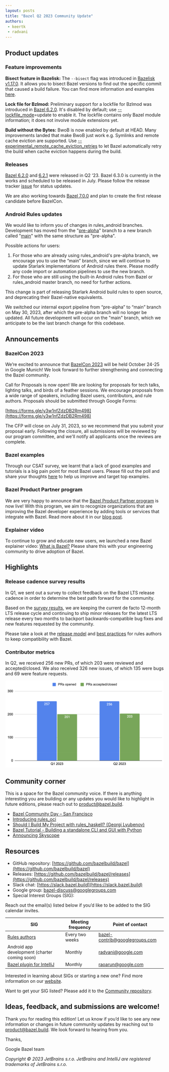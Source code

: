 ```yaml
---
layout: posts
title: "Bazel Q2 2023 Community Update"
authors:
 - keertk
 - radvani
---
```


## Product updates

### Feature improvements

**Bisect feature in Bazelisk:** The `--bisect` flag was introduced in [Bazelisk v1.17.0](https://github.com/bazelbuild/bazelisk/releases/tag/v1.17.0). It allows you to bisect Bazel versions to find out the specific commit that caused a build failure. You can find more information and examples [here](https://github.com/bazelbuild/bazelisk#--bisect).

**Lock file for Bzlmod:** Preliminary support for a lockfile for Bzlmod was introduced in [Bazel 6.2.0](https://github.com/bazelbuild/bazel/releases/tag/6.2.0). It's disabled by default; use [--lockfile_mode](https://bazel.build/reference/command-line-reference#flag--lockfile_mode)=update to enable it. The lockfile contains only Bazel module information; it does not involve module extensions yet.

**Build without the Bytes:** BwoB is now enabled by default at HEAD. Many improvements landed that make BwoB just work e.g. Symlinks and remote cache eviction are supported. Use [--experimental_remote_cache_eviction_retries](https://bazel.build/reference/command-line-reference#flag--experimental_remote_cache_eviction_retries) to let Bazel automatically retry the build when cache eviction happens during the build.

### Releases

[Bazel 6.2.0](https://github.com/bazelbuild/bazel/releases/tag/6.2.0) and [6.2.1](https://github.com/bazelbuild/bazel/releases/tag/6.2.1) were released in Q2 ‘23. Bazel 6.3.0 is currently in the works and scheduled to be released in July. Please follow the release tracker [issue](https://github.com/bazelbuild/bazel/issues/18368) for status updates.

We are also working towards [Bazel 7.0.0](https://github.com/bazelbuild/bazel/issues/18548) and plan to create the first release candidate before BazelCon.

### Android Rules updates

We would like to inform you of  changes in rules_android branches. Development has moved from the "[pre-alpha](https://github.com/bazelbuild/rules_android/tree/pre-alpha)" branch to a new branch called "[main](https://github.com/bazelbuild/rules_android/tree/main)" with the same structure as "pre-alpha". 

Possible actions for users:

1. For those who are already using rules_android's pre-alpha branch, we encourage you to use the “main” branch, since we will continue to update Starlark implementations of Android rules there. Please modify any code import or automation pipelines to use the new branch.
2. For those who are still using the built-in Android rules from Bazel or rules_android master branch, no need for further actions.

This change is part of releasing Starlark Android build rules to open source, and deprecating their Bazel-native equivalents. 

We switched  our internal export pipeline from “pre-alpha” to “main” branch on May 30, 2023, after which the pre-alpha branch will no longer be updated. All future development will occur on the "main" branch, which we anticipate to be the last branch change for this codebase.

## Announcements

### BazelCon 2023

We’re excited to announce that [BazelCon 2023](https://blog.bazel.build/2023/05/25/save-the-date-bazelcon2023.html) will be held October 24-25 in Google Munich! We look forward to further strengthening and connecting the Bazel community.

Call for Proposals is now open! We are looking for proposals for tech talks, lighting talks, and birds of a feather sessions. We encourage proposals from a wide range of speakers, including Bazel users, contributors, and rule authors. Proposals should be submitted through Google Forms:

[https://forms.gle/y3w1nfZdzDB2Rm498](https://forms.gle/y3w1nfZdzDB2Rm498)

The CFP will close on July 31, 2023, so we recommend that you submit your proposal early. Following the closure, all submissions will be reviewed by our program committee, and we'll notify all applicants once the reviews are complete.

### Bazel examples

Through our CSAT survey, we learnt that a lack of good examples and tutorials is a big pain point for most Bazel users. Please fill out the poll and share your thoughts [here](https://github.com/bazelbuild/bazel/discussions/18709) to help us improve and target top examples.

### Bazel Product Partner program

We are very happy to announce that the [Bazel Product Partner program](https://bazel.build/community/partners) is now live! With this program, we aim to recognize organizations that are improving the Bazel developer experience by adding tools or services that integrate with Bazel. Read more about it in our [blog post](https://blog.bazel.build/2023/07/19/bazel-partner.html).

### Explainer video

To continue to grow and educate new users, we launched a new Bazel explainer video: [What is Bazel?](https://www.youtube.com/watch?v=fSxOZSFph4g) 
Please share this with your engineering community to drive adoption of Bazel.

## Highlights

### Release cadence survey results

In Q1, we sent out a survey to collect feedback on the Bazel LTS release cadence in order to determine the best path forward for the community.

Based on the [survey results](https://github.com/bazelbuild/bazel/discussions/18144), we are keeping the current de facto 12-month LTS release cycle and continuing to ship minor releases for the latest LTS release every two months to backport backwards-compatible bug fixes and new features requested by the community.

Please take a look at the [release model](https://bazel.build/release) and [best practices](https://bazel.build/release/rule-compatibility) for rules authors to keep compatibility with Bazel.

### Contributor metrics

In Q2, we received 256 new PRs, of which 203 were reviewed and accepted/closed. We also received 326 new issues, of which 135 were bugs and 69 were feature requests.

![Image](/assets/blog-bazel-q2-2023-contributor-metrics.png)

## Community corner

This is a space for the Bazel community voice. If there is anything interesting you are building or any updates you would like to highlight in future editions, please reach out to product@bazel.build.

- [Bazel Community Day – San Francisco](https://www.engflow.com/blog/2023-06-01)
- [Introducing rules_oci](https://security.googleblog.com/2023/05/introducing-rulesoci.html)
- [Should I Build My Project with rules_haskell? (Georgi Lyubenov)](https://www.youtube.com/watch?v=8Z2BGTY0W4w)
- [Bazel Tutorial - Building a standalone CLI and GUI with Python](https://www.youtube.com/watch?v=SP0wSks8XPw)
- [Announcing Skyscope](https://www.tweag.io/blog/2023-05-04-announcing-skyscope/)

## Resources

- GitHub repository: [https://github.com/bazelbuild/bazel](https://github.com/bazelbuild/bazel)
- Releases: [https://github.com/bazelbuild/bazel/releases](https://github.com/bazelbuild/bazel/releases)
- Slack chat: [https://slack.bazel.build](https://slack.bazel.build)
- Google group: bazel-discuss@googlegroups.com
- Special Interest Groups (SIG):

Reach out the email(s) listed below if you’d like to be added to the SIG calendar invites.

| **SIG**        | **Meeting frequency**           | **Point of contact**  |
| ------------- |-------------| -----|
| [Rules authors](https://github.com/bazelbuild/community/tree/main/sigs/rules-authors)     | Every two weeks | bazel-contrib@googlegroups.com |
| Android app development (charter coming soon)      | Monthly      |   radvani@google.com |
| [Bazel plugin for IntelliJ](https://github.com/bazelbuild/community/tree/main/sigs/bazel-intellij) | Monthly      |    raoarun@google.com |


Interested in learning about SIGs or starting a new one? Find more information on our [website](https://bazel.build/community/sig).

Want to get your SIG listed? Please add it to the [Community repository](https://github.com/bazelbuild/community/tree/main/sigs).

## Ideas, feedback, and submissions are welcome!

Thank you for reading this edition! Let us know if you’d like to see any new information or changes in future community updates by reaching out to product@bazel.build. We look forward to hearing from you.

Thanks,

Google Bazel team

_Copyright © 2023 JetBrains s.r.o. JetBrains and IntelliJ are registered trademarks of JetBrains s.r.o._
